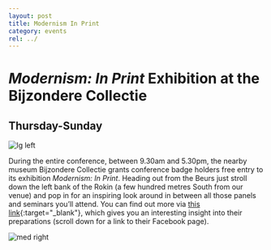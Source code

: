 ```yaml
---
layout: post
title: Modernism In Print
category: events
rel: ../
---
```


# *Modernism: In Print* Exhibition at the Bijzondere Collectie

## Thursday-Sunday

![lg left](../assets/Bijzondere2.png)

During the entire conference, between 9.30am and 5.30pm, the nearby museum Bijzondere Collectie grants conference badge holders free entry to its exhibition *Modernism: In Print*. Heading out from the Beurs just stroll down the left bank of the Rokin (a few hundred metres South from our venue) and pop in for an inspiring look around in between all those panels and seminars you’ll attend. You can find out more via [this link](http://bijzonderecollecties.uva.nl/en/what-s-on/next-exhibitions/next-exhibitions.html){:target="_blank"}, which gives you an interesting insight into their preparations (scroll down for a link to their Facebook page).

![med right](../assets/Bijzondere.jpg)

<br>
<br>
<br>
<br>
<br>
<br>